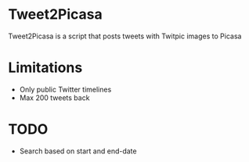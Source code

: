 Tweet2Picasa
============

Tweet2Picasa is a script that posts tweets with Twitpic images to Picasa

Limitations
===========

* Only public Twitter timelines
* Max 200 tweets back

TODO
====

* Search based on start and end-date
